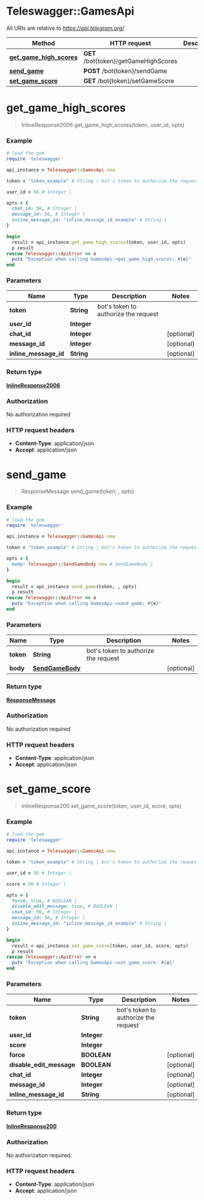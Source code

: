 # Teleswagger::GamesApi

All URIs are relative to *https://api.telegram.org/*

Method | HTTP request | Description
------------- | ------------- | -------------
[**get_game_high_scores**](GamesApi.md#get_game_high_scores) | **GET** /bot{token}/getGameHighScores | 
[**send_game**](GamesApi.md#send_game) | **POST** /bot{token}/sendGame | 
[**set_game_score**](GamesApi.md#set_game_score) | **GET** /bot{token}/setGameScore | 


# **get_game_high_scores**
> InlineResponse2006 get_game_high_scores(token, user_id, opts)





### Example
```ruby
# load the gem
require 'teleswagger'

api_instance = Teleswagger::GamesApi.new

token = "token_example" # String | bot's token to authorize the request

user_id = 56 # Integer | 

opts = { 
  chat_id: 56, # Integer | 
  message_id: 56, # Integer | 
  inline_message_id: "inline_message_id_example" # String | 
}

begin
  result = api_instance.get_game_high_scores(token, user_id, opts)
  p result
rescue Teleswagger::ApiError => e
  puts "Exception when calling GamesApi->get_game_high_scores: #{e}"
end
```

### Parameters

Name | Type | Description  | Notes
------------- | ------------- | ------------- | -------------
 **token** | **String**| bot&#39;s token to authorize the request | 
 **user_id** | **Integer**|  | 
 **chat_id** | **Integer**|  | [optional] 
 **message_id** | **Integer**|  | [optional] 
 **inline_message_id** | **String**|  | [optional] 

### Return type

[**InlineResponse2006**](InlineResponse2006.md)

### Authorization

No authorization required

### HTTP request headers

 - **Content-Type**: application/json
 - **Accept**: application/json



# **send_game**
> ResponseMessage send_game(token, , opts)





### Example
```ruby
# load the gem
require 'teleswagger'

api_instance = Teleswagger::GamesApi.new

token = "token_example" # String | bot's token to authorize the request

opts = { 
  body: Teleswagger::SendGameBody.new # SendGameBody | 
}

begin
  result = api_instance.send_game(token, , opts)
  p result
rescue Teleswagger::ApiError => e
  puts "Exception when calling GamesApi->send_game: #{e}"
end
```

### Parameters

Name | Type | Description  | Notes
------------- | ------------- | ------------- | -------------
 **token** | **String**| bot&#39;s token to authorize the request | 
 **body** | [**SendGameBody**](SendGameBody.md)|  | [optional] 

### Return type

[**ResponseMessage**](ResponseMessage.md)

### Authorization

No authorization required

### HTTP request headers

 - **Content-Type**: application/json
 - **Accept**: application/json



# **set_game_score**
> InlineResponse200 set_game_score(token, user_id, score, opts)





### Example
```ruby
# load the gem
require 'teleswagger'

api_instance = Teleswagger::GamesApi.new

token = "token_example" # String | bot's token to authorize the request

user_id = 56 # Integer | 

score = 56 # Integer | 

opts = { 
  force: true, # BOOLEAN | 
  disable_edit_message: true, # BOOLEAN | 
  chat_id: 56, # Integer | 
  message_id: 56, # Integer | 
  inline_message_id: "inline_message_id_example" # String | 
}

begin
  result = api_instance.set_game_score(token, user_id, score, opts)
  p result
rescue Teleswagger::ApiError => e
  puts "Exception when calling GamesApi->set_game_score: #{e}"
end
```

### Parameters

Name | Type | Description  | Notes
------------- | ------------- | ------------- | -------------
 **token** | **String**| bot&#39;s token to authorize the request | 
 **user_id** | **Integer**|  | 
 **score** | **Integer**|  | 
 **force** | **BOOLEAN**|  | [optional] 
 **disable_edit_message** | **BOOLEAN**|  | [optional] 
 **chat_id** | **Integer**|  | [optional] 
 **message_id** | **Integer**|  | [optional] 
 **inline_message_id** | **String**|  | [optional] 

### Return type

[**InlineResponse200**](InlineResponse200.md)

### Authorization

No authorization required

### HTTP request headers

 - **Content-Type**: application/json
 - **Accept**: application/json



